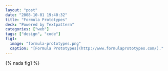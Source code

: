 ```yaml
---
layout: "post"
date: "2008-10-01 19:40:32"
title: "Formula Prototypes"
deck: "Powered by Textpattern"
categories: ["web"]
tags: ["design", "code"]
fig1:
  image: "formula-prototypes.png"
  caption: "[Formula Prototypes](http://www.formulaprototypes.com/)."
---
```


{% nada fig1 %}
